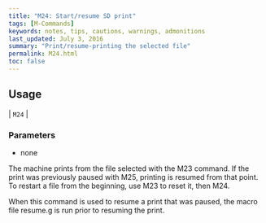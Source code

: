 ```yaml
---
title: "M24: Start/resume SD print" 
tags: [M-Commands]
keywords: notes, tips, cautions, warnings, admonitions
last_updated: July 3, 2016
summary: "Print/resume-printing the selected file"
permalink: M24.html
toc: false
---
```



## Usage ##

| `M24` | 


### Parameters ###
+ none


The machine prints from the file selected with the M23 command. If the print was previously paused with M25, printing is resumed from that point. To restart a file from the beginning, use M23 to reset it, then M24.

When this command is used to resume a print that was paused, the macro file resume.g is run prior to resuming the print.
